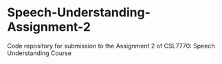 # Speech-Understanding-Assignment-2
Code repository for submission to the Assignment 2 of CSL7770: Speech Understanding Course
